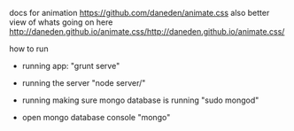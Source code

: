  docs for animation https://github.com/daneden/animate.css
also better view of whats going on here http://daneden.github.io/animate.css/http://daneden.github.io/animate.css/


how to run

- running app: "grunt serve"

- running the server "node server/"

- running making sure mongo database is running "sudo mongod"

- open mongo database console "mongo"

